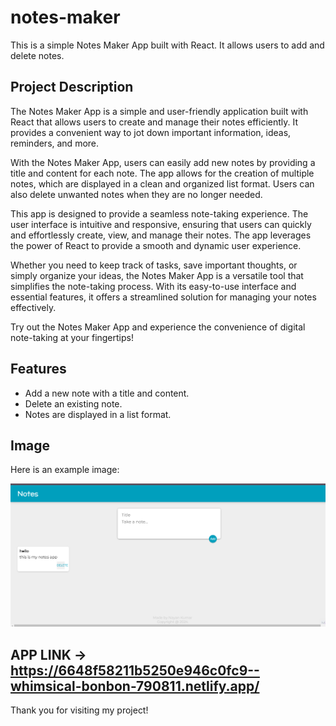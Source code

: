 # notes-maker

This is a simple Notes Maker App built with React. It allows users to add and delete notes.

## Project Description

The Notes Maker App is a simple and user-friendly application built with React that allows users to create and manage their notes efficiently. It provides a convenient way to jot down important information, ideas, reminders, and more.

With the Notes Maker App, users can easily add new notes by providing a title and content for each note. The app allows for the creation of multiple notes, which are displayed in a clean and organized list format. Users can also delete unwanted notes when they are no longer needed.

This app is designed to provide a seamless note-taking experience. The user interface is intuitive and responsive, ensuring that users can quickly and effortlessly create, view, and manage their notes. The app leverages the power of React to provide a smooth and dynamic user experience.

Whether you need to keep track of tasks, save important thoughts, or simply organize your ideas, the Notes Maker App is a versatile tool that simplifies the note-taking process. With its easy-to-use interface and essential features, it offers a streamlined solution for managing your notes effectively.

Try out the Notes Maker App and experience the convenience of digital note-taking at your fingertips!

## Features

- Add a new note with a title and content.
- Delete an existing note.
- Notes are displayed in a list format.

## Image
Here is an example image:

![Example Image](https://github.com/Nayankumar4986/Notes-taking-Application/blob/main/1.png)

## APP LINK -> https://6648f58211b5250e946c0fc9--whimsical-bonbon-790811.netlify.app/
Thank you for visiting my project!




